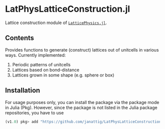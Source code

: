 # LatPhysLatticeConstruction.jl

Lattice construction module of [`LatticePhysics.jl`](https://github.com/janattig/LatticePhysics.jl).



## Contents

Provides functions to generate (construct) lattices out of unitcells in various ways. Currently implemented:
1.  Periodic patterns of unitcells
2.  Lattices based on bond-distance
3.  Lattices grown in some shape (e.g. sphere or box)


## Installation

For usage purposes only, you can install the package via the package mode in Julia (Pkg). However, since the package
is not listed in the Julia package repositories, you have to use
```julia
(v1.0) pkg> add "https://github.com/janattig/LatPhysLatticeConstruction.jl"
```

